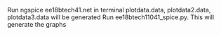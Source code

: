 Run ngspice ee18btech41.net in terminal 
plotdata.data, plotdata2.data, plotdata3.data will be generated
Run ee18btech11041_spice.py. This will generate the graphs 

